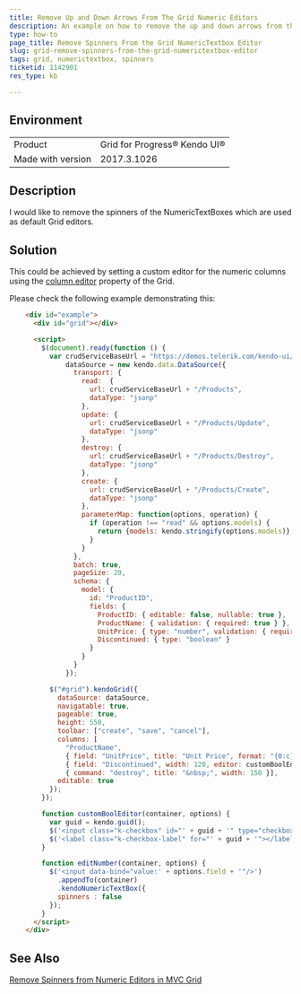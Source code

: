 ```yaml
---
title: Remove Up and Down Arrows From The Grid Numeric Editors
description: An example on how to remove the up and down arrows from the Grid Editor
type: how-to
page_title: Remove Spinners From the Grid NumericTextbox Editor
slug: grid-remove-spinners-from-the-grid-numerictextbox-editor
tags: grid, numerictextbox, spinners
ticketid: 1142901
res_type: kb

---
```


## Environment
<table>
 <tr>
  <td>Product</td>
  <td>Grid for Progress® Kendo UI®</td>
 </tr> <tr>
  <td>Made with version</td>
  <td>2017.3.1026</td>
 </tr>
</table>


## Description

I would like to remove the spinners of the NumericTextBoxes which are used as default Grid editors.

## Solution

This could be achieved by setting a custom editor for the numeric columns using the [column.editor](https://docs.telerik.com/kendo-ui/api/javascript/ui/grid#configuration-columns.editor) property of the Grid.

Please check the following example demonstrating this:

````html
    <div id="example">
      <div id="grid"></div>

      <script>
        $(document).ready(function () {
          var crudServiceBaseUrl = "https://demos.telerik.com/kendo-ui/service",
              dataSource = new kendo.data.DataSource({
                transport: {
                  read:  {
                    url: crudServiceBaseUrl + "/Products",
                    dataType: "jsonp"
                  },
                  update: {
                    url: crudServiceBaseUrl + "/Products/Update",
                    dataType: "jsonp"
                  },
                  destroy: {
                    url: crudServiceBaseUrl + "/Products/Destroy",
                    dataType: "jsonp"
                  },
                  create: {
                    url: crudServiceBaseUrl + "/Products/Create",
                    dataType: "jsonp"
                  },
                  parameterMap: function(options, operation) {
                    if (operation !== "read" && options.models) {
                      return {models: kendo.stringify(options.models)};
                    }
                  }
                },
                batch: true,
                pageSize: 20,
                schema: {
                  model: {
                    id: "ProductID",
                    fields: {
                      ProductID: { editable: false, nullable: true },
                      ProductName: { validation: { required: true } },
                      UnitPrice: { type: "number", validation: { required: true, min: 1} },
                      Discontinued: { type: "boolean" }
                    }
                  }
                }
              });

          $("#grid").kendoGrid({
            dataSource: dataSource,
            navigatable: true,
            pageable: true,
            height: 550,
            toolbar: ["create", "save", "cancel"],
            columns: [
              "ProductName",
              { field: "UnitPrice", title: "Unit Price", format: "{0:c}", width: 120,editor: editNumber },
              { field: "Discontinued", width: 120, editor: customBoolEditor },
              { command: "destroy", title: "&nbsp;", width: 150 }],
            editable: true
          });
        });

        function customBoolEditor(container, options) {
          var guid = kendo.guid();
          $('<input class="k-checkbox" id="' + guid + '" type="checkbox" name="Discontinued" data-type="boolean" data-bind="checked:Discontinued">').appendTo(container);
          $('<label class="k-checkbox-label" for="' + guid + '">​</label>').appendTo(container);
        }

        function editNumber(container, options) {
          $('<input data-bind="value:' + options.field + '"/>')
            .appendTo(container)
            .kendoNumericTextBox({
            spinners : false
          });
        }
      </script>
    </div>
````

## See Also

[Remove Spinners from Numeric Editors in MVC Grid](https://docs.telerik.com/kendo-ui/knowledge-base/grid-mvc-remove-spinner-numerictextbox-editor)
